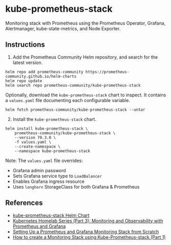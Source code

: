 # kube-prometheus-stack

Monitoring stack with Prometheus using the Prometheus Operator, Grafana, Alertmanager, kube-state-metrics, and Node Exporter.

## Instructions

1. Add the Prometheus Community Helm repository, and search for the latest version.
```
helm repo add prometheus-community https://prometheus-community.github.io/helm-charts
helm repo update
helm search repo prometheus-community/kube-prometheus-stack
```

Optionally, download the `kube-prometheus-stack` chart to inspect. It contains a `values.yaml` file documenting each configurable variable.
```
helm fetch prometheus-community/kube-prometheus-stack --untar
```

2. Install the `kube-prometheus-stack` chart.
```
helm install kube-prometheus-stack \
    prometheus-community/kube-prometheus-stack \
    --version 70.3.0 \
    -f values.yaml \
    --create-namespace \
    --namespace kube-prometheus-stack
```
Note: The `values.yaml` file overrides:
- Grafana admin password
- Sets Grafana service type to `LoadBalancer`
- Enables Grafana ingress resource
- Uses `longhorn` StorageClass for both Grafana & Prometheus

## References

- [kube-prometheus-stack Helm Chart](https://github.com/prometheus-community/helm-charts/tree/main/charts/kube-prometheus-stack)
- [Kubernetes Homelab Series (Part 3): Monitoring and Observability with Prometheus and Grafana](https://pdelarco.medium.com/kubernetes-homelab-series-part-3-monitoring-and-observability-with-prometheus-and-grafana-cac63802c1f9)
- [Setting Up a Prometheus and Grafana Monitoring Stack from Scratch
](https://medium.com/@platform.engineers/setting-up-a-prometheus-and-grafana-monitoring-stack-from-scratch-63667bf3e011)
- [How to create a Monitoring Stack using Kube-Prometheus-stack (Part 1)
](https://medium.com/israeli-tech-radar/how-to-create-a-monitoring-stack-using-kube-prometheus-stack-part-1-eff8bf7ba9a9)
